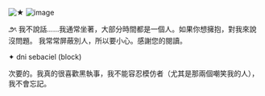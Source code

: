 ![★](https://komarev.com/ghpvc/?username=bitterabbit&color=000000)
![image](https://github.com/user-attachments/assets/e5730ce5-0e45-4e99-bc3b-7f39787f5a5e)

౨ৎ 我不說話……我通常坐著，大部分時間都是一個人。如果你想擁抱，對我來說沒問題。 我常常屏蔽別人，所以要小心。感謝您的閱讀。

 ✦ dni sebaciel (block)

 次要的。我真的很喜歡黑執事，我不能容忍模仿者（尤其是那兩個嘲笑我的人），我不會忘記。
